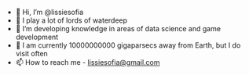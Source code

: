 - 👋 Hi, I’m @lissiesofia
- 👀 I play a lot of lords of waterdeep
- 🌱 I’m developing knowledge in areas of data science and game development
- 🚀 I am currently 10000000000 gigaparsecs away from Earth, but I do visit often
- 📫 How to reach me - lissiesofia@gmail.com

<!---
lissiesofia/lissiesofia is a ✨ special ✨ repository because its `README.md` (this file) appears on your GitHub profile.
You can click the Preview link to take a look at your changes.
--->
